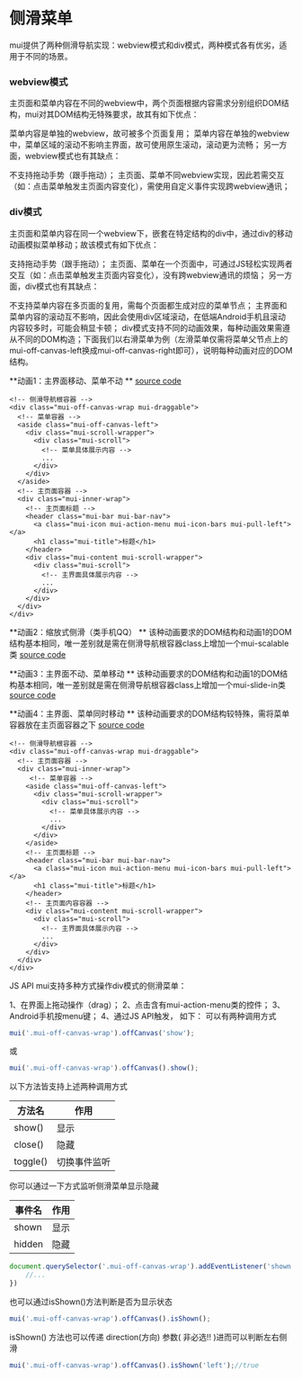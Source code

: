 # 侧滑菜单
mui提供了两种侧滑导航实现：webview模式和div模式，两种模式各有优劣，适用于不同的场景。

### webview模式
主页面和菜单内容在不同的webview中，两个页面根据内容需求分别组织DOM结构，mui对其DOM结构无特殊要求，故其有如下优点：

菜单内容是单独的webview，故可被多个页面复用；
菜单内容在单独的webview中，菜单区域的滚动不影响主界面，故可使用原生滚动，滚动更为流畅；
另一方面，webview模式也有其缺点：

不支持拖动手势（跟手拖动）；
主页面、菜单不同webview实现，因此若需交互（如：点击菜单触发主页面内容变化），需使用自定义事件实现跨webview通讯；

### div模式
主页面和菜单内容在同一个webview下，嵌套在特定结构的div中，通过div的移动动画模拟菜单移动；故该模式有如下优点：

支持拖动手势（跟手拖动）；
主页面、菜单在一个页面中，可通过JS轻松实现两者交互（如：点击菜单触发主页面内容变化），没有跨webview通讯的烦恼；
另一方面，div模式也有其缺点：

不支持菜单内容在多页面的复用，需每个页面都生成对应的菜单节点；
主界面和菜单内容的滚动互不影响，因此会使用div区域滚动，在低端Android手机且滚动内容较多时，可能会稍显卡顿；
div模式支持不同的动画效果，每种动画效果需遵从不同的DOM构造；下面我们以右滑菜单为例（左滑菜单仅需将菜单父节点上的mui-off-canvas-left换成mui-off-canvas-right即可），说明每种动画对应的DOM结构。

**动画1：主界面移动、菜单不动**
[source code](https://jsfiddle.net/badfl/2787276a/)
```
<!-- 侧滑导航根容器 -->
<div class="mui-off-canvas-wrap mui-draggable">
  <!-- 菜单容器 -->
  <aside class="mui-off-canvas-left">
    <div class="mui-scroll-wrapper">
      <div class="mui-scroll">
        <!-- 菜单具体展示内容 -->
        ...
      </div>
    </div>
  </aside>
  <!-- 主页面容器 -->
  <div class="mui-inner-wrap">
    <!-- 主页面标题 -->
    <header class="mui-bar mui-bar-nav">
      <a class="mui-icon mui-action-menu mui-icon-bars mui-pull-left"></a>
      <h1 class="mui-title">标题</h1>
    </header>
    <div class="mui-content mui-scroll-wrapper">
      <div class="mui-scroll">
        <!-- 主界面具体展示内容 -->
        ...
      </div>
    </div>  
  </div>
</div>
```

**动画2：缩放式侧滑（类手机QQ）**
该种动画要求的DOM结构和动画1的DOM结构基本相同，唯一差别就是需在侧滑导航根容器class上增加一个mui-scalable类
[source code](https://jsfiddle.net/badfl/8671wcLh/)

**动画3：主界面不动、菜单移动**
该种动画要求的DOM结构和动画1的DOM结构基本相同，唯一差别就是需在侧滑导航根容器class上增加一个mui-slide-in类
[source code](https://jsfiddle.net/badfl/m4q13nes/)

**动画4：主界面、菜单同时移动**
该种动画要求的DOM结构较特殊，需将菜单容器放在主页面容器之下
[source code](https://jsfiddle.net/badfl/fqk49Loz/)

```
<!-- 侧滑导航根容器 -->
<div class="mui-off-canvas-wrap mui-draggable">
  <!-- 主页面容器 -->
  <div class="mui-inner-wrap">
     <!-- 菜单容器 -->
    <aside class="mui-off-canvas-left">
      <div class="mui-scroll-wrapper">
        <div class="mui-scroll">
          <!-- 菜单具体展示内容 -->
          ...
        </div>
      </div>
    </aside>
    <!-- 主页面标题 -->
    <header class="mui-bar mui-bar-nav">
      <a class="mui-icon mui-action-menu mui-icon-bars mui-pull-left"></a>
      <h1 class="mui-title">标题</h1>
    </header>
    <!-- 主页面内容容器 -->
    <div class="mui-content mui-scroll-wrapper">
      <div class="mui-scroll">
        <!-- 主界面具体展示内容 -->
        ...
      </div>
    </div>  
  </div>
</div>
```

JS API
mui支持多种方式操作div模式的侧滑菜单：

1、在界面上拖动操作（drag）；
2、点击含有mui-action-menu类的控件；
3、Android手机按menu键；
4、通过JS API触发，
如下：
可以有两种调用方式

```js
mui('.mui-off-canvas-wrap').offCanvas('show');
```

或

```js
mui('.mui-off-canvas-wrap').offCanvas().show();
```

以下方法皆支持上述两种调用方式


|方法名|	作用|
|--|--|
|show()|	显示|
|close()|	隐藏|
|toggle()|	切换事件监听|


你可以通过一下方式监听侧滑菜单显示隐藏



|事件名 |作用|
| --|:--:|
|shown |显示|
|hidden |隐藏|



```js
document.querySelector('.mui-off-canvas-wrap').addEventListener('shown',function (event) {
    //...
})
```

也可以通过isShown()方法判断是否为显示状态


```js
mui('.mui-off-canvas-wrap').offCanvas().isShown();
```

isShown() 方法也可以传递 direction(方向) 参数( 非必选!! )进而可以判断左右侧滑


```js
mui('.mui-off-canvas-wrap').offCanvas().isShown('left');//true
```



